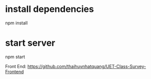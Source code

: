 # install dependencies
npm install

# start server
npm start

Front End: https://github.com/thaihuynhatquang/UET-Class-Survey-Frontend
